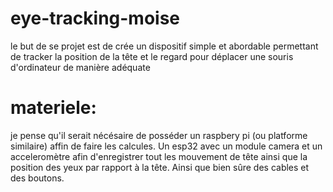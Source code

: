 # eye-tracking-moise
le but de se projet est de crée un dispositif simple et abordable permettant de tracker la position de la tête et le regard pour déplacer une souris d'ordinateur de manière adéquate 


# materiele:

je pense qu'il serait nécésaire de posséder un raspbery pi (ou platforme similaire) affin de faire les calcules. Un esp32 avec un module camera et un acceleromètre afin d'enregistrer tout
les mouvement de tête ainsi que la position des yeux par rapport à la tête. Ainsi que bien sûre des cables et des boutons.

